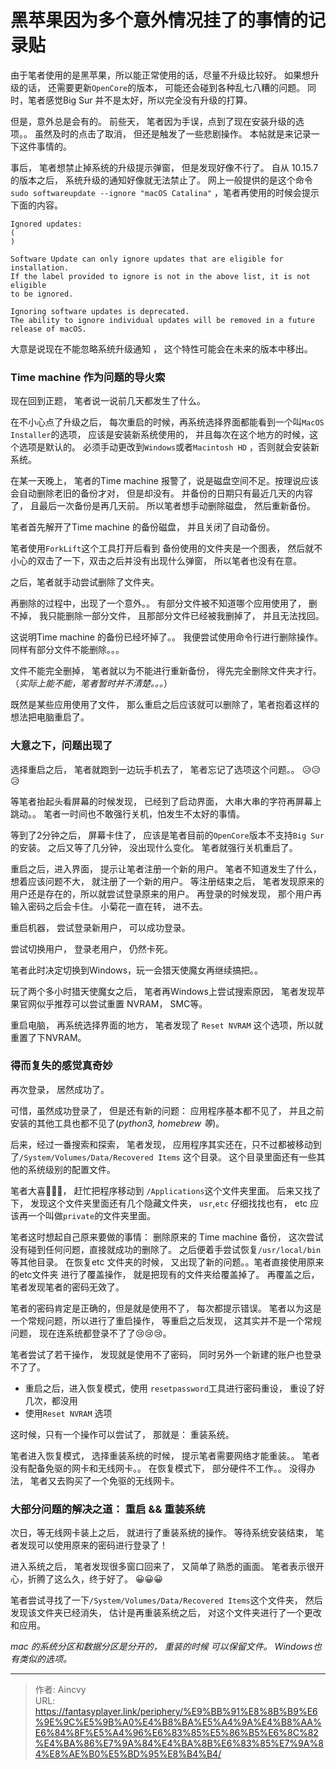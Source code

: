 # 黑苹果因为多个意外情况挂了的事情的记录贴




由于笔者使用的是黑苹果，所以能正常使用的话，尽量不升级比较好。 如果想升级的话， 还需要更新`OpenCore`的版本， 可能还会碰到各种乱七八糟的问题。 同时，笔者感觉Big Sur 并不是太好，所以完全没有升级的打算。

但是，意外总是会有的。 前些天， 笔者因为手误，点到了现在安装升级的选项。。 虽然及时的点击了取消， 但还是触发了一些悲剧操作。  本帖就是来记录一下这件事情的。

事后， 笔者想禁止掉系统的升级提示弹窗， 但是发现好像不行了。 自从 10.15.7 的版本之后， 系统升级的通知好像就无法禁止了。   网上一般提供的是这个命令 `sudo softwareupdate --ignore "macOS Catalina"` ，笔者再使用的时候会提示 下面的内容。

```plain
Ignored updates:
(
)

Software Update can only ignore updates that are eligible for installation.
If the label provided to ignore is not in the above list, it is not eligible
to be ignored.

Ignoring software updates is deprecated.
The ability to ignore individual updates will be removed in a future release of macOS.
```

大意是说现在不能忽略系统升级通知 ， 这个特性可能会在未来的版本中移出。



### Time machine 作为问题的导火索

现在回到正题， 笔者说一说前几天都发生了什么。

在不小心点了升级之后， 每次重启的时候，再系统选择界面都能看到一个叫`MacOS Installer`的选项， 应该是安装新系统使用的， 并且每次在这个地方的时候，这个选项是默认的。 必须手动更改到`Windows`或者`Macintosh HD` ，否则就会安装新系统。

在某一天晚上， 笔者的Time machine 报警了，说是磁盘空间不足。按理说应该会自动删除老旧的备份才对， 但是却没有。 并备份的日期只有最近几天的内容了， 且最后一次备份是再几天前。 所以笔者想手动删除磁盘， 然后重新备份。 

笔者首先解开了Time machine 的备份磁盘， 并且关闭了自动备份。

笔者使用`ForkLift`这个工具打开后看到 备份使用的文件夹是一个图表， 然后就不小心的双击了一下，双击之后并没有出现什么弹窗， 所以笔者也没有在意。

之后，笔者就手动尝试删除了文件夹。  

再删除的过程中，出现了一个意外。。 有部分文件被不知道哪个应用使用了， 删不掉， 我只能删除一部分文件， 且那部分文件已经被我删掉了， 并且无法找回。 

这说明Time machine 的备份已经坏掉了。。  我便尝试使用命令行进行删除操作。同样有部分文件不能删除。。。   

文件不能完全删掉， 笔者就以为不能进行重新备份， 得先完全删除文件夹才行。（*实际上能不能，笔者暂时并不清楚。。。*）

既然是某些应用使用了文件， 那么重启之后应该就可以删除了，笔者抱着这样的想法把电脑重启了。 

### 大意之下，问题出现了

选择重启之后， 笔者就跑到一边玩手机去了， 笔者忘记了选项这个问题。。 😥😥😥

等笔者抬起头看屏幕的时候发现， 已经到了启动界面， 大串大串的字符再屏幕上跳动。。  笔者一时间也不敢强行关机，怕发生不太好的事情。

等到了2分钟之后， 屏幕卡住了， 应该是笔者目前的`OpenCore`版本不支持`Big Sur`的安装。 之后又等了几分钟， 没出现什么变化。  笔者就强行关机重启了。 

重启之后，进入界面， 提示让笔者注册一个新的用户。 笔者不知道发生了什么，想着应该问题不大， 就注册了一个新的用户。  等注册结束之后， 笔者发现原来的用户还是存在的，所以就尝试登录原来的用户。  再登录的时候发现， 那个用户再输入密码之后会卡住。 小菊花一直在转， 进不去。 

重启机器， 尝试登录新用户， 可以成功登录。

尝试切换用户， 登录老用户， 仍然卡死。 

笔者此时决定切换到Windows，玩一会猎天使魔女再继续搞把。。

玩了两个多小时猎天使魔女之后， 笔者再Windows上尝试搜索原因， 笔者发现苹果官网似乎推荐可以尝试重置 NVRAM， SMC等。 

重启电脑， 再系统选择界面的地方， 笔者发现了 `Reset NVRAM` 这个选项，所以就重置了下NVRAM。 

### 得而复失的感觉真奇妙

再次登录， 居然成功了。  

可惜，虽然成功登录了， 但是还有新的问题：  应用程序基本都不见了， 并且之前安装的其他工具也都不见了(*python3, homebrew 等*)。

后来，经过一番搜索和探索， 笔者发现， 应用程序其实还在，只不过都被移动到了`/System/Volumes/Data/Recovered Items` 这个目录。 这个目录里面还有一些其他的系统级别的配置文件。 

笔者大喜🤣🤣🤣， 赶忙把程序移动到 `/Applications`这个文件夹里面。 后来又找了下， 发现这个文件夹里面还有几个隐藏文件夹，  `usr`,`etc` 仔细找找也有， etc 应该再一个叫做`private`的文件夹里面。

笔者这时想起自己原来要做的事情： 删除原来的 Time machine 备份， 这次尝试没有碰到任何问题，直接就成功的删除了。
之后便着手尝试恢复`/usr/local/bin`  等其他目录。 在恢复etc 文件夹的时候， 又出现了新的问题。。笔者直接使用原来的etc文件夹 进行了覆盖操作， 就是把现有的文件夹给覆盖掉了。  再覆盖之后，笔者发现笔者的密码无效了。  

笔者的密码肯定是正确的，但是就是使用不了， 每次都提示错误。  笔者以为这是一个常规问题，所以进行了重启操作， 等重启之后发现， 这其实并不是一个常规问题， 现在连系统都登录不了了😢😢😢。

笔者尝试了若干操作， 发现就是使用不了密码， 同时另外一个新建的账户也登录不了了。

- 重启之后，进入恢复模式，使用 `resetpassword`工具进行密码重设， 重设了好几次，都没用
- 使用`Reset NVRAM` 选项

这时候，只有一个操作可以尝试了， 那就是： 重装系统。 

笔者进入恢复模式， 选择重装系统的时候， 提示笔者需要网络才能重装。。 笔者没有配备免驱的网卡和无线网卡。。 在恢复模式下， 部分硬件不工作。。 没得办法， 笔者又去购买了一个免驱的无线网卡。 

### 大部分问题的解决之道： 重启 && 重装系统

次日，等无线网卡装上之后， 就进行了重装系统的操作。 等待系统安装结束， 笔者发现可以使用原来的密码进行登录了！ 

进入系统之后， 笔者发现很多窗口回来了， 又简单了熟悉的画面。 笔者表示很开心，折腾了这么久，终于好了。 😀😀😀

笔者尝试寻找了一下`/System/Volumes/Data/Recovered Items`这个文件夹， 然后发现该文件夹已经消失， 估计是再重装系统之后， 对这个文件夹进行了一个更改和应用。 

*mac 的系统分区和数据分区是分开的， 重装的时候 可以保留文件。  Windows也有类似的选项。*





---

> 作者: Aincvy  
> URL: https://fantasyplayer.link/periphery/%E9%BB%91%E8%8B%B9%E6%9E%9C%E5%9B%A0%E4%B8%BA%E5%A4%9A%E4%B8%AA%E6%84%8F%E5%A4%96%E6%83%85%E5%86%B5%E6%8C%82%E4%BA%86%E7%9A%84%E4%BA%8B%E6%83%85%E7%9A%84%E8%AE%B0%E5%BD%95%E8%B4%B4/  

